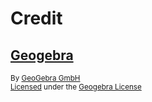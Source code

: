 # Credit

## [Geogebra][geogebra]

<sup>By [GeoGebra GmbH][geogebra-author]</sup>\
<sup>[Licensed][geogebra-license-notice] under the [Geogebra License][geogebra-license]</sup>

<!-- Link aliases -->

[geogebra]: https://github.com/geogebra/geogebra/tree/5.2.871.0
[geogebra-author]: https://github.com/geogebra
[geogebra-license-notice]: https://github.com/geogebra/geogebra/blob/5.2.871.0/doc/Libraries.md#geogebras-licence
[geogebra-license]: https://www.geogebra.org/license
